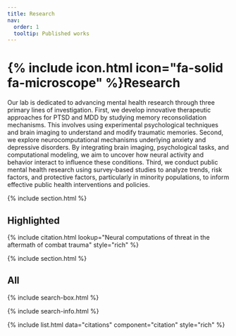```yaml
---
title: Research
nav:
  order: 1
  tooltip: Published works
---
```


# {% include icon.html icon="fa-solid fa-microscope" %}Research

Our lab is dedicated to advancing mental health research through three primary lines of investigation. First, we develop innovative therapeutic approaches for PTSD and MDD by studying memory reconsolidation mechanisms. This involves using experimental psychological techniques and brain imaging to understand and modify traumatic memories. Second, we explore neurocomputational mechanisms underlying anxiety and depressive disorders. By integrating brain imaging, psychological tasks, and computational modeling, we aim to uncover how neural activity and behavior interact to influence these conditions. Third, we conduct public mental health research using survey-based studies to analyze trends, risk factors, and protective factors, particularly in minority populations, to inform effective public health interventions and policies.

{% include section.html %}

## Highlighted

{% include citation.html lookup="Neural computations of threat in the aftermath of combat trauma" style="rich" %}

{% include section.html %}

## All

{% include search-box.html %}

{% include search-info.html %}

{% include list.html data="citations" component="citation" style="rich" %}
